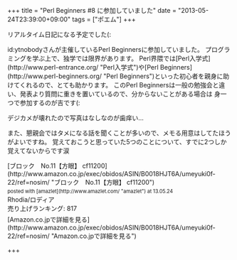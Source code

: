 +++
title =  "Perl Beginners #8 に参加していました"
date =  "2013-05-24T23:39:00+09:00"
tags = ["ポエム"]
+++
<p>リアルタイム日記になる予定でした(:</p>

<p>id:ytnobodyさんが主催しているPerl Beginnersに参加していました。
プログラミングを学ぶ上で、独学では限界があります。
Perl界隈では[Perl入学式](http://www.perl-entrance.org/ "Perl入学式")や[Perl Beginners](http://www.perl-beginners.org/ "Perl Beginners")といった初心者を親身に助けてくれるので、とても助かります。
このPerl Beginnersは一般の勉強会と違い、発表より質問に重きを置いているので、分からないことがある場合は
身一つで参加するのが吉です(:</p>

<p>デジカメが壊れたので写真はなしなのが歯痒い...</p>

<p>また、懇親会ではタメになる話を聞くことが多いので、メモる用意はしてたほうがよいですね。
覚えておこうと思っていた5つのことについて、すでに2つしか覚えてないからです涙</p>

<div class="amazlet-box" style="margin-bottom:0px;"><div class="amazlet-image" style="float:left;margin:0px 12px 1px 0px;">[ブロック　No.11【方眼】 cf11200](http://www.amazon.co.jp/exec/obidos/ASIN/B0018HJT6A/umeyuki0f-22/ref=nosim/ "ブロック　No.11【方眼】 cf11200")<div class="amazlet-powered-date" style="font-size:80%;margin-top:5px;line-height:120%">posted with [amazlet](http://www.amazlet.com/ "amazlet") at 13.05.24</div></div><div class="amazlet-detail">Rhodia/ロディア <br />売り上げランキング: 817<br /></div><div class="amazlet-sub-info" style="float: left;"><div class="amazlet-link" style="margin-top: 5px">[Amazon.co.jpで詳細を見る](http://www.amazon.co.jp/exec/obidos/ASIN/B0018HJT6A/umeyuki0f-22/ref=nosim/ "Amazon.co.jpで詳細を見る")</div></div></div><div class="amazlet-footer" style="clear: left"></div></div>

+++
